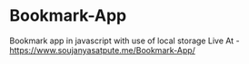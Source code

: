 # Bookmark-App
Bookmark app in javascript with use of local storage
Live At -  https://www.soujanyasatpute.me/Bookmark-App/

